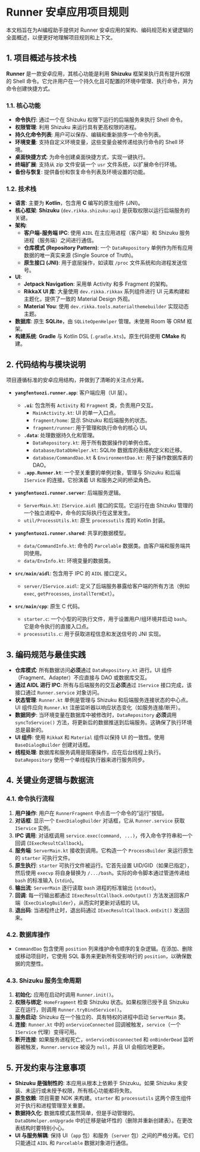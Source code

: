 # Runner 安卓应用项目规则

本文档旨在为AI编程助手提供对 Runner 安卓应用的架构、编码规范和关键逻辑的全面概述，以便更好地理解项目规则和上下文。

## 1. 项目概述与技术栈

**Runner** 是一款安卓应用，其核心功能是利用 **Shizuku** 框架来执行具有提升权限的 Shell 命令。它允许用户在一个持久化且可配置的环境中管理、执行命令，并为命令创建快捷方式。

### 1.1. 核心功能
- **命令执行**: 通过一个在 Shizuku 权限下运行的后端服务来执行 Shell 命令。
- **权限管理**: 利用 Shizuku 来运行具有更高权限的进程。
- **持久化命令列表**: 用户可以保存、编辑和重新排序一个命令列表。
- **环境变量**: 支持自定义环境变量，这些变量会被传递给执行命令的 Shell 环境。
- **桌面快捷方式**: 为命令创建桌面快捷方式，实现一键执行。
- **终端扩展**: 支持从 zip 文件安装一个 `usr` 文件系统，以扩展命令行环境。
- **备份与恢复**: 提供备份和恢复命令列表及环境设置的功能。

### 1.2. 技术栈
- **语言**: 主要为 **Kotlin**，包含用 **C** 编写的原生组件 (JNI)。
- **核心框架**: **Shizuku** (`dev.rikka.shizuku:api`) 是获取权限以运行后端服务的关键。
- **架构**:
    - **客户端-服务端 IPC**: 使用 `AIDL` 在主应用进程（客户端）和 Shizuku 服务进程（服务端）之间进行通信。
    - **仓库模式 (Repository Pattern)**: 一个 `DataRepository` 单例作为所有应用数据的唯一真实来源 (Single Source of Truth)。
    - **原生接口 (JNI)**: 用于底层操作，如读取 `/proc` 文件系统和向进程发送信号。
- **UI**:
    - **Jetpack Navigation**: 采用单 Activity 和多 Fragment 的架构。
    - **RikkaX UI 库**: 大量使用 `dev.rikka.rikkax` 系列组件进行 UI 元素构建和主题化，提供了一致的 Material Design 外观。
    - **Material You**: 使用 `dev.rikka.tools.materialthemebuilder` 实现动态主题。
- **数据库**: 原生 **SQLite**，由 `SQLiteOpenHelper` 管理。未使用 Room 等 ORM 框架。
- **构建系统**: **Gradle** 与 Kotlin DSL (`.gradle.kts`)。原生代码使用 **CMake** 构建。

## 2. 代码结构与模块说明

项目遵循标准的安卓应用结构，并做到了清晰的关注点分离。

- **`yangfentuozi.runner.app`**: 客户端应用（UI 层）。
    - **`.ui`**: 包含所有 `Activity` 和 `Fragment` 类，负责用户交互。
        - `MainActivity.kt`: UI 的单一入口点。
        - `fragment/home`: 显示 Shizuku 和后端服务的状态。
        - `fragment/runner`: 用于管理和执行命令的核心 UI。
    - **`.data`**: 处理数据持久化和管理。
        - `DataRepository.kt`: 用于所有数据操作的单例仓库。
        - `database/DataDbHelper.kt`: SQLite 数据库的表结构定义和迁移。
        - `database/CommandDao.kt` & `EnvironmentDao.kt`: 用于操作数据库表的 DAO。
    - **`.app.Runner.kt`**: 一个至关重要的单例对象，管理与 Shizuku 和后端 `IService` 的连接。它扮演着 UI 和服务之间的桥梁角色。

- **`yangfentuozi.runner.server`**: 后端服务逻辑。
    - `ServerMain.kt`: `IService.aidl` 接口的实现。它运行在由 Shizuku 管理的一个独立进程中，命令的实际执行在这里发生。
    - `util/ProcessUtils.kt`: 原生 `processutils` 库的 Kotlin 封装。

- **`yangfentuozi.runner.shared`**: 共享的数据模型。
    - `data/CommandInfo.kt`: 命令的 `Parcelable` 数据类。由客户端和服务端共同使用。
    - `data/EnvInfo.kt`: 环境变量的数据类。

- **`src/main/aidl`**: 包含用于 IPC 的 `AIDL` 接口定义。
    - `server/IService.aidl`: 定义了后端服务暴露给客户端的所有方法（例如 `exec`, `getProcesses`, `installTermExt`）。

- **`src/main/cpp`**: 原生 C 代码。
    - `starter.c`: 一个小型的可执行文件，用于设置用户/组环境并启动 `bash`。它是命令执行的直接入口点。
    - `processutils.c`: 用于获取进程信息和发送信号的 JNI 实现。

## 3. 编码规范与最佳实践

- **仓库模式**: 所有数据访问**必须**通过 `DataRepository.kt` 进行。UI 组件（Fragment、Adapter）不应直接与 DAO 或数据库交互。
- **通过 AIDL 进行 IPC**: 所有与后端服务的交互**必须**通过 `IService` 接口完成，该接口通过 `Runner.service` 对象访问。
- **状态管理**: `Runner.kt` 单例是管理与 Shizuku 和后端服务连接状态的中心点。UI 组件应向 `Runner.kt` 注册监听器以响应状态变化（如服务连接/断开）。
- **数据同步**: 当环境变量在数据库中被修改时，`DataRepository` **必须**调用 `syncToService()` 方法，将更新后的数据推送到后端服务。这确保了执行环境总是最新的。
- **UI 组件**: 使用 `RikkaX` 和 `Material` 组件以保持 UI 的一致性。使用 `BaseDialogBuilder` 创建对话框。
- **线程处理**: 数据库和服务调用是阻塞操作，应在后台线程上执行。`DataRepository` 使用一个单线程执行器来进行服务同步。

## 4. 关键业务逻辑与数据流

### 4.1. 命令执行流程
1.  **用户操作**: 用户在 `RunnerFragment` 中点击一个命令的“运行”按钮。
2.  **对话框**: 显示一个 `ExecDialogBuilder` 对话框，它从 `Runner.service` 获取 `IService` 实例。
3.  **IPC 调用**: 对话框调用 `service.exec(command, ...)`，传入命令字符串和一个回调 (`IExecResultCallback`)。
4.  **服务端**: `ServerMain.kt` 接收到调用。它构造一个 `ProcessBuilder` 来运行原生的 `starter` 可执行文件。
5.  **原生执行**: `starter` 可执行文件被运行。它首先设置 UID/GID（如果已指定），然后使用 `execvp` 将自身替换为 `/.../bash`。实际的命令脚本通过管道传递给 `bash` 的标准输入 (`stdin`)。
6.  **输出流**: `ServerMain` 逐行读取 `bash` 进程的标准输出 (`stdout`)。
7.  **回调**: 每一行输出都通过 `IExecResultCallback.onOutput()` 方法发送回客户端（`ExecDialogBuilder`），从而实时更新对话框的 UI。
8.  **退出码**: 当进程终止时，退出码通过 `IExecResultCallback.onExit()` 发送回来。

### 4.2. 数据库操作
- `CommandDao` 包含使用 `position` 列来维护命令顺序的复杂逻辑。在添加、删除或移动项目时，它使用 SQL 事务来更新所有受影响行的 `position`，以确保数据的完整性。

### 4.3. Shizuku 服务生命周期
1.  **初始化**: 应用在启动时调用 `Runner.init()`。
2.  **权限与绑定**: `HomeFragment` 检查 Shizuku 状态。如果权限已授予且 Shizuku 正在运行，则调用 `Runner.tryBindService()`。
3.  **服务启动**: Shizuku 在一个独立的、具有特权的进程中启动 `ServerMain` 类。
4.  **连接**: `Runner.kt` 中的 `onServiceConnected` 回调被触发，`service`（一个 `IService` 代理）变得可用。
5.  **断开连接**: 如果服务进程死亡，`onServiceDisconnected` 和 `onBinderDead` 监听器被触发，`Runner.service` 被设为 `null`，并且 UI 会相应地更新。

## 5. 开发约束与注意事项

- **Shizuku 是强制性的**: 本应用从根本上依赖于 Shizuku。如果 Shizuku 未安装、未运行或未授予权限，所有核心功能都将失败。
- **原生依赖**: 项目需要 NDK 来构建。`starter` 和 `processutils` 这两个原生组件对于执行和进程管理至关重要。
- **数据持久化**: 数据库模式虽然简单，但是手动管理的。`DataDbHelper.onUpgrade` 中的迁移是破坏性的（删除并重新创建表）。在更改表结构时要特别小心。
- **UI 与服务解耦**: 保持 UI（`app` 包）和服务（`server` 包）之间的严格分离。它们只能通过 `AIDL` 和 `Parcelable` 数据对象进行通信。